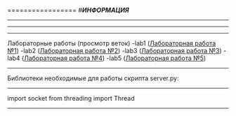 =================
#***ИНФОРМАЦИЯ***

---

---

---
Лабораторные работы (просмотр веток)
-lab1 ([Лабораторная работа №1](https://github.com/YaTrueMarker/SP/tree/lab1))
-lab2 ([Лабораторная работа №2](https://github.com/YaTrueMarker/SP/tree/lab2))
-lab3 ([Лабораторная работа №3](https://github.com/YaTrueMarker/SP/tree/lab3))
-lab4 ([Лабораторная работа №4](https://github.com/YaTrueMarker/SP/tree/lab4))
-lab5 ([Лабораторная работа №5](https://github.com/YaTrueMarker/SP/tree/lab5))

---

Библиотеки необходимые для работы скрипта server.py:

---

import socket
from threading import Thread

---